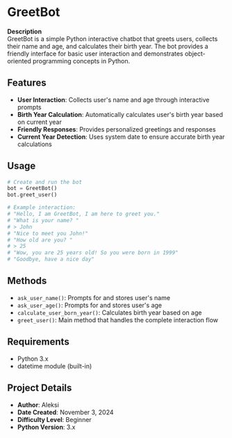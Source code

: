 # GreetBot

**Description**  
GreetBot is a simple Python interactive chatbot that greets users, collects their name and age, and calculates their birth year. The bot provides a friendly interface for basic user interaction and demonstrates object-oriented programming concepts in Python.

## Features

- **User Interaction**: Collects user's name and age through interactive prompts
- **Birth Year Calculation**: Automatically calculates user's birth year based on current year
- **Friendly Responses**: Provides personalized greetings and responses
- **Current Year Detection**: Uses system date to ensure accurate birth year calculations

## Usage

```python
# Create and run the bot
bot = GreetBot()
bot.greet_user()

# Example interaction:
# "Hello, I am GreetBot, I am here to greet you."
# "What is your name? "
# > John
# "Nice to meet you John!"
# "How old are you? "
# > 25
# "Wow, you are 25 years old! So you were born in 1999"
# "Goodbye, have a nice day"
```

## Methods

- `ask_user_name()`: Prompts for and stores user's name
- `ask_user_age()`: Prompts for and stores user's age
- `calculate_user_born_year()`: Calculates birth year based on age
- `greet_user()`: Main method that handles the complete interaction flow

## Requirements

- Python 3.x
- datetime module (built-in)

## Project Details

- **Author**: Aleksi
- **Date Created**: November 3, 2024
- **Difficulty Level**: Beginner
- **Python Version**: 3.x
